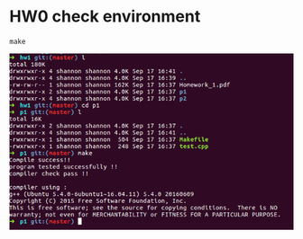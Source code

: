 # HW0 check environment
```
make
```
<img src="https://raw.githubusercontent.com/shannon112/DSnPorygon/master/hw0/p1.png" width=600>
